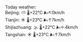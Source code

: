 Today weather:  
Beijing: ⛅️  🌡️+22°C 🌬️↖0km/h  
Tianjin: ☀️ 🌡️+23°C 🌬️↑7km/h  
Shijiazhuang: 🌫  🌡️+22°C 🌬️←4km/h  
Tangshan: ☀️ 🌡️+23°C 🌬️↑7km/h  
